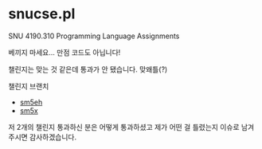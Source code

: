 # snucse.pl
SNU 4190.310 Programming Language Assignments

베끼지 마세요... 만점 코드도 아닙니다!

챌린지는 맞는 것 같은데 통과가 안 됐습니다. 맞왜틀(?)

챌린지 브랜치

* [sm5eh](https://github.com/Leeingnyo/snucse.pl/tree/sm5eh)
* [sm5x](https://github.com/Leeingnyo/snucse.pl/tree/sm5x-o)

저 2개의 챌린지 통과하신 분은 어떻게 통과하셨고 제가 어떤 걸 틀렸는지 이슈로 남겨주시면 감사하겠습니다.
